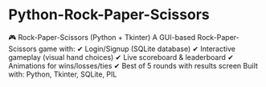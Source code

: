 # Python-Rock-Paper-Scissors
🎮 Rock-Paper-Scissors (Python + Tkinter) A GUI-based Rock-Paper-Scissors game with: ✔ Login/Signup (SQLite database) ✔ Interactive gameplay (visual hand choices) ✔ Live scoreboard &amp; leaderboard ✔ Animations for wins/losses/ties ✔ Best of 5 rounds with results screen  Built with: Python, Tkinter, SQLite, PIL
